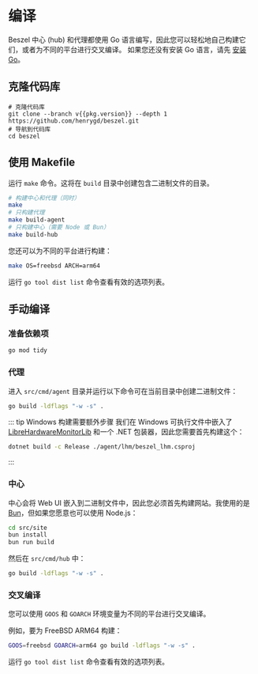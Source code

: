 <script setup>
  import pkg from '../../package.json'
</script>

# 编译

Beszel 中心 (hub) 和代理都使用 Go 语言编写，因此您可以轻松地自己构建它们，或者为不同的平台进行交叉编译。 如果您还没有安装 Go 语言，请先 [安装 Go](https://go.dev/doc/install)。

## 克隆代码库

```bash-vue
# 克隆代码库
git clone --branch v{{pkg.version}} --depth 1 https://github.com/henrygd/beszel.git
# 导航到代码库
cd beszel
```

## 使用 Makefile

运行 `make` 命令。这将在 `build` 目录中创建包含二进制文件的目录。

```bash
# 构建中心和代理（同时）
make
# 只构建代理
make build-agent
# 只构建中心（需要 Node 或 Bun）
make build-hub
```

您还可以为不同的平台进行构建：

```bash
make OS=freebsd ARCH=arm64
```

运行 `go tool dist list` 命令查看有效的选项列表。

## 手动编译

### 准备依赖项

```bash
go mod tidy
```

### 代理

进入 `src/cmd/agent` 目录并运行以下命令可在当前目录中创建二进制文件：

```bash
go build -ldflags "-w -s" .
```

::: tip Windows 构建需要额外步骤
我们在 Windows 可执行文件中嵌入了 [LibreHardwareMonitorLib](https://github.com/LibreHardwareMonitor/LibreHardwareMonitor) 和一个 .NET 包装器，因此您需要首先构建这个：

```bash
dotnet build -c Release ./agent/lhm/beszel_lhm.csproj
```

:::

### 中心

中心会将 Web UI 嵌入到二进制文件中，因此您必须首先构建网站。我使用的是 [Bun](https://bun.sh/)，但如果您愿意也可以使用 Node.js：

```bash
cd src/site
bun install
bun run build
```

然后在 `src/cmd/hub` 中：

```bash
go build -ldflags "-w -s" .
```

### 交叉编译

您可以使用 `GOOS` 和 `GOARCH` 环境变量为不同的平台进行交叉编译。

例如，要为 FreeBSD ARM64 构建：

```bash
GOOS=freebsd GOARCH=arm64 go build -ldflags "-w -s" .
```

运行 `go tool dist list` 命令查看有效的选项列表。
